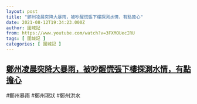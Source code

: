 ```yaml
---
layout: post
title: "鄭州凌晨突降大暴雨，被吵醒慌張下樓探測水情，有點擔心"
date: 2021-08-12T19:34:23.000Z
author: 圍城記
from: https://www.youtube.com/watch?v=3FXMOUecIRU
tags: [ 圍城記 ]
categories: [ 圍城記 ]
---
```

<!--1628796863000-->
[鄭州凌晨突降大暴雨，被吵醒慌張下樓探測水情，有點擔心](https://www.youtube.com/watch?v=3FXMOUecIRU)
------

<div>
#鄭州暴雨 #鄭州現狀 #鄭州洪水
</div>
